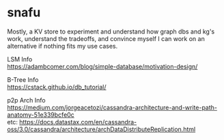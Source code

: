 # snafu

Mostly, a KV store to experiment and understand how graph dbs and kg's work, understand the tradeoffs, and convince myself I can work on an alternative if nothing fits my use cases. 
  
LSM Info  
https://adambcomer.com/blog/simple-database/motivation-design/  
  
B-Tree Info  
https://cstack.github.io/db_tutorial/  
  
p2p Arch Info  
https://medium.com/jorgeacetozi/cassandra-architecture-and-write-path-anatomy-51e339bcfe0c  
etc: https://docs.datastax.com/en/cassandra-oss/3.0/cassandra/architecture/archDataDistributeReplication.html  
